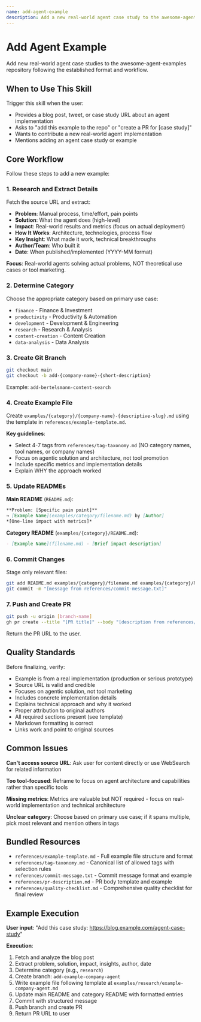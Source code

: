 ```yaml
---
name: add-agent-example
description: Add a new real-world agent case study to the awesome-agent-examples repository. Use when the user wants to add a new agent example, case study, or contribute an implementation to the repository. Handles research, file creation, git workflow, and PR creation. (project)
---
```


# Add Agent Example

Add new real-world agent case studies to the awesome-agent-examples repository following the established format and workflow.

## When to Use This Skill

Trigger this skill when the user:
- Provides a blog post, tweet, or case study URL about an agent implementation
- Asks to "add this example to the repo" or "create a PR for [case study]"
- Wants to contribute a new real-world agent implementation
- Mentions adding an agent case study or example

## Core Workflow

Follow these steps to add a new example:

### 1. Research and Extract Details

Fetch the source URL and extract:
- **Problem**: Manual process, time/effort, pain points
- **Solution**: What the agent does (high-level)
- **Impact**: Real-world results and metrics (focus on actual deployment)
- **How It Works**: Architecture, technologies, process flow
- **Key Insight**: What made it work, technical breakthroughs
- **Author/Team**: Who built it
- **Date**: When published/implemented (YYYY-MM format)

**Focus**: Real-world agents solving actual problems, NOT theoretical use cases or tool marketing.

### 2. Determine Category

Choose the appropriate category based on primary use case:
- `finance` - Finance & Investment
- `productivity` - Productivity & Automation
- `development` - Development & Engineering
- `research` - Research & Analysis
- `content-creation` - Content Creation
- `data-analysis` - Data Analysis

### 3. Create Git Branch

```bash
git checkout main
git checkout -b add-{company-name}-{short-description}
```

Example: `add-bertelsmann-content-search`

### 4. Create Example File

Create `examples/{category}/{company-name}-{descriptive-slug}.md` using the template in `references/example-template.md`.

**Key guidelines**:
- Select 4-7 tags from `references/tag-taxonomy.md` (NO category names, tool names, or company names)
- Focus on agentic solution and architecture, not tool promotion
- Include specific metrics and implementation details
- Explain WHY the approach worked

### 5. Update READMEs

**Main README** (`README.md`):
```markdown
**Problem: [Specific pain point]**
→ [Example Name](examples/category/filename.md) by [Author]
*[One-line impact with metrics]*
```

**Category README** (`examples/{category}/README.md`):
```markdown
- [Example Name](filename.md) - [Brief impact description]
```

### 6. Commit Changes

Stage only relevant files:
```bash
git add README.md examples/{category}/filename.md examples/{category}/README.md
git commit -m "[message from references/commit-message.txt]"
```

### 7. Push and Create PR

```bash
git push -u origin [branch-name]
gh pr create --title "[PR title]" --body "[description from references/pr-description.md]"
```

Return the PR URL to the user.

## Quality Standards

Before finalizing, verify:
- Example is from a real implementation (production or serious prototype)
- Source URL is valid and credible
- Focuses on agentic solution, not tool marketing
- Includes concrete implementation details
- Explains technical approach and why it worked
- Proper attribution to original authors
- All required sections present (see template)
- Markdown formatting is correct
- Links work and point to original sources

## Common Issues

**Can't access source URL**: Ask user for content directly or use WebSearch for related information

**Too tool-focused**: Reframe to focus on agent architecture and capabilities rather than specific tools

**Missing metrics**: Metrics are valuable but NOT required - focus on real-world implementation and technical architecture

**Unclear category**: Choose based on primary use case; if it spans multiple, pick most relevant and mention others in tags

## Bundled Resources

- `references/example-template.md` - Full example file structure and format
- `references/tag-taxonomy.md` - Canonical list of allowed tags with selection rules
- `references/commit-message.txt` - Commit message format and example
- `references/pr-description.md` - PR body template and example
- `references/quality-checklist.md` - Comprehensive quality checklist for final review

## Example Execution

**User input**: "Add this case study: https://blog.example.com/agent-case-study"

**Execution**:
1. Fetch and analyze the blog post
2. Extract problem, solution, impact, insights, author, date
3. Determine category (e.g., `research`)
4. Create branch: `add-example-company-agent`
5. Write example file following template at `examples/research/example-company-agent.md`
6. Update main README and category README with formatted entries
7. Commit with structured message
8. Push branch and create PR
9. Return PR URL to user
